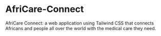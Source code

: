 # AfriCare-Connect
AfriCare Connect: a web application using Tailwind CSS that connects Africans and people all over the world with the medical care they need.
